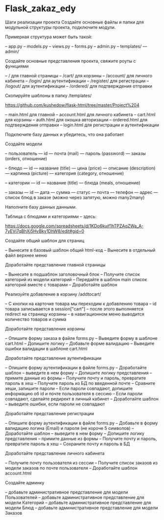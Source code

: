 # Flask_zakaz_edy

Шаги реализации проекта
Создайте основные файлы и папки для модульной структуры проекта, подключите модули.

Примерная структура может быть такой:

– app.py
– models.py
– views.py
– forms.py
– admin.py
– templates/
–– admin/

Создайте основные представления проекта, свяжите роуты с функциями

– / для главной страницы
– /cart/ для корзины
– /account/ для личного кабинета
– /login/ для аутентификации
– /register/ для регистрации
– /logout/ для аутентификации
– /ordered/ для подтверждения отправки

Скопируйте шаблоны в папку /templates/

https://github.com/kushedow/flask-html/tree/master/Project%204

– main.html для главной
– account.html для личного кабинета
– cart.html для корзины
– auth.html для окошка авторизации
– ordered.html для подтверждения отправки
– login.html для регистрации и аутентификации

Подключите базу данных  и убедитесь, что она работает

Создайте модели

– пользователь
–– id
–– почта (mail)
–– пароль (password)
–– заказы (orders, отношение)

– блюдо
–– id
–– название (title)
–– цена (price)
–– описание (description)
–– картинка (picture)
–– категория (category, отношение)

– категории
–– id
–– название (title)
–– блюда (meals, отношение)


– заказы
–– id
–– дата
–– сумма
–– статус
–– почта
–– телефон
–– адрес
–– список блюд в заказе (можно через запятую, можно many2many)

Наполните базу данных данными.

Таблица с блюдами и категориями – здесь:

https://docs.google.com/spreadsheets/d/1KDo6kujf1hTPZAqZWa_A-7yEVi7qBhXi5HvBky1DhW8/edit#gid=0


Создайте общий шаблон для страниц

– Вынесите в базовый шаблон общий html-код
– Вынесите в отдельный файл верхнее меню

Доработайте представление главной страницы

– Вынесите в подшаблон заголовочный блок
– Получите список категорий из модели категорий
– Передайте в шаблон main список категорий вместе с товарами
– Доработайте шаблон

Реализуйте добавление в корзину /addtocart/

– С кнопки на карточке товара мы переходим к добавлению товара
– id товара записывается в session["cart"]
– после этого выполняется redirect на страницу корзины
– в навигационном меню выводится количество товаров и сумма

Доработайте представление корзины

– Опишите форму заказа в файле forms.py
– Выведите форму в шаблоне cart.html
– Допишите логику 
– Добавьте форме валидацию
– Выведите ошибки валидации в шаблоне cart.html
 

Доработайте представление аутентификации

– Опишите форму аутентификации в файле forms.py
– Доработайте шаблон – выведите в нем форму
– Допишите логику представления – примите данные из формы
– Получите почту и пароль, превратите пароль в хеш
– Получите пароль из БД по введенной почте
– Сравните хеши, запишите пароли
– Если пароли совпадают, допишите информацию об id и почте пользователя в сессию
– Если пароли совпадают, сделайте редирект в личный кабинет
– Доработайте шаблон – выведите ошибки, если пароли не совпадают 

Доработайте представление регистрации

– Опишите форму аутентификации в файле forms.py
– Добавьте в форму валидацию логина (Email) и пароля (не короче 5 символов)
– Доработайте шаблон – выведите в нем форму
– Допишите логику представления – примите данные из формы
– Получите почту и пароль, превратите пароль в хеш
– Сохраните почту и пароль в БД

Доработайте представление личного кабинета

– Получите почту пользователя из сессии
– Получите список заказов из модели заказов по почте пользователя
– Доработайте шаблон account.html

Создайте админку

– добавьте административное представление для модели Пользователей
– добавьте административное представление для модели Категорий
– добавьте административное представление для модели Блюд
– добавьте административное представление для модели Заказов

 
